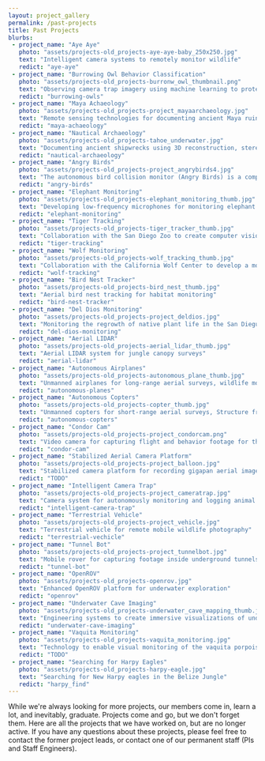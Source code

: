 ```yaml
---
layout: project_gallery
permalink: /past-projects
title: Past Projects
blurbs: 
 - project_name: "Aye Aye"
   photo: "assets/projects-old_projects-aye-aye-baby_250x250.jpg"
   text: "Intelligent camera systems to remotely monitor wildlife"
   redict: "aye-aye"
 - project_name: "Burrowing Owl Behavior Classification"
   photo: "assets/projects-old_projects-burronw_owl_thumbnail.png"
   text: "Observing camera trap imagery using machine learning to protect the Burrowing Owls in Southern California"
   redict: "burrowing-owls"
 - project_name: "Maya Achaeology"
   photo: "assets/projects-old_projects-project_mayaarchaeology.jpg"
   text: "Remote sensing technologies for documenting ancient Maya ruins in the jungles of Guatemala"
   redict: "maya-achaeology"
 - project_name: "Nautical Archaeology"
   photo: "assets/projects-old_projects-tahoe_underwater.jpg"
   text: "Documenting ancient shipwrecks using 3D reconstruction, stereo imaging, and Structure from Motion"
   redict: "nautical-archaeology"
 - project_name: "Angry Birds"
   photo: "assets/projects-old_projects-project_angrybirds4.jpg"
   text: "The autonomous bird collision monitor (Angry Birds) is a compact ecological research tool for biologists studying bird strikes against plate glass"
   redict: "angry-birds"
 - project_name: "Elephant Monitoring"
   photo: "assets/projects-old_projects-elephant_monitoring_thumb.jpg"
   text: "Developing low-frequency microphones for monitoring elephant activity in collaboration with the San Diego Zoo"
   redict: "elephant-monitoring"
 - project_name: "Tiger Tracking"
   photo: "assets/projects-old_projects-tiger_tracker_thumb.jpg"
   text: "Collaboration with the San Diego Zoo to create computer vision algorithms for autonomous tiger tracking"
   redict: "tiger-tracking"
 - project_name: "Wolf Monitoring"
   photo: "assets/projects-old_projects-wolf_tracking_thumb.jpg"
   text: "Collaboration with the California Wolf Center to develop a mobile terrestrial wolf monitoring vehicle"
   redict: "wolf-tracking"
 - project_name: "Bird Nest Tracker"
   photo: "assets/projects-old_projects-bird_nest_thumb.jpg"
   text: "Aerial bird nest tracking for habitat monitoring"
   redict: "bird-nest-tracker"
 - project_name: "Del Dios Monitoring"
   photo: "assets/projects-old_projects-project_deldios.jpg"
   text: "Monitoring the regrowth of native plant life in the San Dieguito River Valley Conservancy via aerial surveys and 3D reconstruction"
   redict: "del-dios-monitoring"
 - project_name: "Aerial LIDAR"
   photo: "assets/projects-old_projects-aerial_lidar_thumb.jpg"
   text: "Aerial LIDAR system for jungle canopy surveys"
   redict: "aerial-lidar"
 - project_name: "Autonomous Airplanes"
   photo: "assets/projects-old_projects-autonomous_plane_thumb.jpg"
   text: "Unmanned airplanes for long-range aerial surveys, wildlife monitoring, and Structure from Motion"
   redict: "autonomous-planes"
 - project_name: "Autonomous Copters"
   photo: "assets/projects-old_projects-copter_thumb.jpg"
   text: "Unmanned copters for short-range aerial surveys, Structure from Motion, and radio collar tracking"
   redict: "autonomous-copters"
 - project_name: "Condor Cam"
   photo: "assets/projects-old_projects-project_condorcam.png"
   text: "Video camera for capturing flight and behavior footage for the California Condor"
   redict: "condor-cam"
 - project_name: "Stabilized Aerial Camera Platform"
   photo: "assets/projects-old_projects-project_balloon.jpg"
   text: "Stabilized camera platform for recording gigapan aerial imagery and Structure from Motion"
   redict: "TODO"
 - project_name: "Intelligent Camera Trap"
   photo: "assets/projects-old_projects-project_cameratrap.jpg"
   text: "Camera system for autonomously monitoring and logging animal behavior"
   redict: "intelligent-camera-trap"
 - project_name: "Terrestrial Vehicle"
   photo: "assets/projects-old_projects-project_vehicle.jpg"
   text: "Terrestrial vehicle for remote mobile wildlife photography"
   redict: "terrestrial-vechicle"
 - project_name: "Tunnel Bot"
   photo: "assets/projects-old_projects-project_tunnelbot.jpg"
   text: "Mobile rover for capturing footage inside underground tunnels"
   redict: "tunnel-bot"
 - project_name: "OpenROV"
   photo: "assets/projects-old_projects-openrov.jpg"
   text: "Enhanced OpenROV platform for underwater exploration"
   redict: "openrov"
 - project_name: "Underwater Cave Imaging"
   photo: "assets/projects-old_projects-underwater_cave_mapping_thumb.jpg"
   text: "Engineering systems to create immersive visualizations of underwater caves"
   redict: "underwater-cave-imaging"
 - project_name: "Vaquita Monitoring"
   photo: "assets/projects-old_projects-vaquita_monitoring.jpg"
   text: "Technology to enable visual monitoring of the vaquita porpoise, the most endangered marine mammal in the world"
   redict: "TODO"
 - project_name: "Searching for Harpy Eagles"
   photo: "assets/projects-old_projects-harpy-eagle.jpg"
   text: "Searching for New Harpy eagles in the Belize Jungle"
   redict: "harpy_find"
---
```


While we're always looking for more projects, our members come in, learn a lot, and inevitably, graduate. Projects come and go, but we don't forget them. Here are all the projects that we have worked on, but are no longer active. If you have any questions about these projects, please feel free to contact the former project leads, or contact one of our permanent staff (PIs and Staff Engineers).
